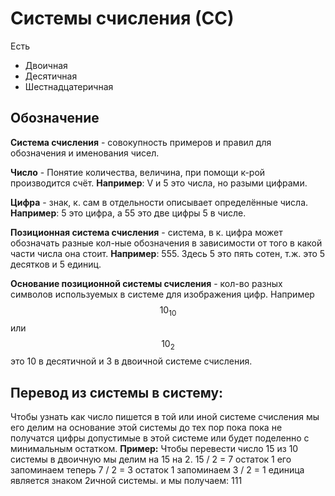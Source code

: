 # Системы счисления (СС)

Есть 

- Двоичная 
- Десятичная
- Шестнадцатеричная

## Обозначение

**Система счисления** - совокупность примеров и правил для обозначения и именования чисел. 

**Число** - Понятие количества, величина, при помощи к-рой производится счёт. **Например**: V  и 5 это числа, но разыми цифрами.

**Цифра** - знак, к. сам в отдельности описывает определённые числа. **Например**:  5 это цифра, а 55 это две цифры 5 в числе. 

**Позиционная система счисления** - система, в к. цифра может обозначать разные кол-ные обозначения в зависимости от того в какой части числа она стоит. **Например**: 555. Здесь 5 это пять сотен, т.ж. это 5 десятков и 5 единиц. 

**Основание позиционной системы счисления** -  кол-во разных символов используемых в системе для изображения цифр. Например $$10_{10}$$ или $$10_{2}$$ это 10 в десятичной и 3 в двоичной системе счисления.

## Перевод из системы в систему:

Чтобы узнать как число пишется в той или иной системе счисления мы его делим на основание этой системы до тех пор пока пока не получатся цифры допустимые в этой системе или будет поделенно с минимальным остатком.
 **Пример:** 
Чтобы перевести число 15 из 10 системы в двоичную мы делим на 15 на 2.
15 / 2  = 7 остаток 1 его запоминаем
теперь 7 / 2  = 3  остаток 1 запоминаем
3 / 2 = 1 единица является знаком 2ичной системы. и мы получаем: 111	


